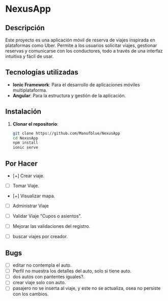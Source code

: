 # NexusApp

## Descripción

Este proyecto es una aplicación móvil de reserva de viajes inspirada en plataformas como Uber. Permite a los usuarios solicitar viajes, gestionar reservas y comunicarse con los conductores, todo a través de una interfaz intuitiva y fácil de usar.

## Tecnologías utilizadas

- **Ionic Framework**: Para el desarrollo de aplicaciones móviles multiplataforma.
- **Angular**: Para la estructura y gestión de la aplicación.

## Instalación

1. **Clonar el repositorio**:
   ```bash
   git clone https://github.com/Manofblue/NexusApp
   cd NexusApp
   npm install
   ionic serve

## Por Hacer

- [+] Crear viaje.
- [ ] Tomar Viaje.
- [+] Visualizar mapa.
- [ ] Administrar Viaje
- [ ] Validar Viaje "Cupos o asientos".
- [ ] Mejorar las validaciones del registro.
- [ ] buscar viajes por creador.


## Bugs

- [ ] editar no contempla el auto.
- [ ] Perfil no muestra los detalles del auto, solo si tiene auto.
- [ ] dos autos con pantentes iguales?.
- [ ] crear viaje solo con auto.
- [ ] pasajero no se inserta al viaje, y este no se actualiza, osea no persiste con los cambios.
